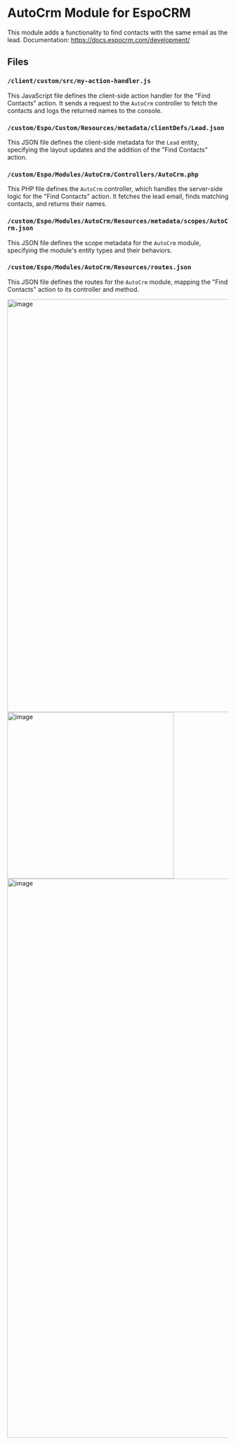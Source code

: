 # AutoCrm Module for EspoCRM

This module adds a functionality to find contacts with the same email as the lead.
Documentation: https://docs.espocrm.com/development/

## Files

### `/client/custom/src/my-action-handler.js`
This JavaScript file defines the client-side action handler for the "Find Contacts" action. It sends a request to the `AutoCrm` controller to fetch the contacts and logs the returned names to the console.

### `/custom/Espo/Custom/Resources/metadata/clientDefs/Lead.json`
This JSON file defines the client-side metadata for the `Lead` entity, specifying the layout updates and the addition of the "Find Contacts" action.

### `/custom/Espo/Modules/AutoCrm/Controllers/AutoCrm.php`
This PHP file defines the `AutoCrm` controller, which handles the server-side logic for the "Find Contacts" action. It fetches the lead email, finds matching contacts, and returns their names.

### `/custom/Espo/Modules/AutoCrm/Resources/metadata/scopes/AutoCrm.json`
This JSON file defines the scope metadata for the `AutoCrm` module, specifying the module's entity types and their behaviors.

### `/custom/Espo/Modules/AutoCrm/Resources/routes.json`
This JSON file defines the routes for the `AutoCrm` module, mapping the "Find Contacts" action to its controller and method.

<img width="940" alt="image" src="https://github.com/LywwKkA-aD/espocrmjunior/assets/129105081/f701eb92-94ef-43de-8456-a2cc825ef6be">

<img width="379" alt="image" src="https://github.com/LywwKkA-aD/espocrmjunior/assets/129105081/fa7915e0-85c6-4954-a9e5-f47c7c068634">

<img width="1273" alt="image" src="https://github.com/LywwKkA-aD/espocrmjunior/assets/129105081/a42e12ef-ae19-4494-a1aa-f86ff5cb61c2">


